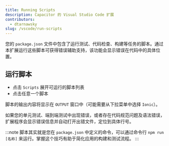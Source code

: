 ```yaml
---
title: Running Scripts
description: Capacitor 的 Visual Studio Code 扩展
contributors:
  - dtarnawsky
slug: /vscode/run-scripts
---
```


您的 `package.json` 文件中包含了运行测试、代码检查、构建等任务的脚本。通过本扩展运行这些脚本可获得错误辅助支持，该功能会显示错误在代码中的具体位置。

## 运行脚本

- 点击 `Scripts` 展开可运行的脚本列表
- 点击任意一个脚本

脚本的输出内容将显示在 `OUTPUT` 窗口中（可能需要从下拉菜单中选择 `Ionic`）。

如果您的单元测试、端到端测试中出现错误，或者存在代码规范问题及语法错误，扩展程序会显示错误信息并自动打开出错文件，定位到具体行号。

:::note
脚本其实就是您在 `package.json` 中定义的命令，可以通过命令行 `npm run [名称]` 来运行。掌握这个技巧有助于简化应用的构建和测试流程。
:::